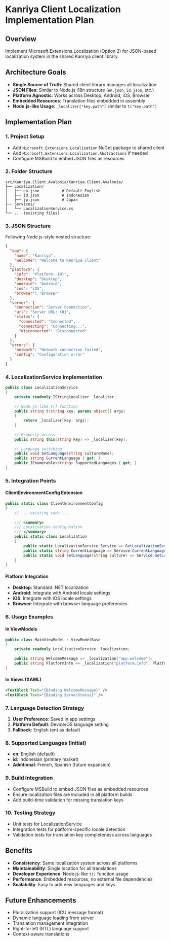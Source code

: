 # Kanriya Client Localization Implementation Plan

## Overview
Implement Microsoft.Extensions.Localization (Option 2) for JSON-based localization system in the shared Kanriya client library.

## Architecture Goals
- **Single Source of Truth**: Shared client library manages all localization
- **JSON Files**: Similar to Node.js i18n structure (`en.json`, `id.json`, etc.)
- **Platform Agnostic**: Works across Desktop, Android, iOS, Browser
- **Embedded Resources**: Translation files embedded in assembly
- **Node.js-like Usage**: `_localizer["key.path"]` similar to `t("key.path")`

## Implementation Plan

### 1. Project Setup
- Add `Microsoft.Extensions.Localization` NuGet package to shared client
- Add `Microsoft.Extensions.Localization.Abstractions` if needed
- Configure MSBuild to embed JSON files as resources

### 2. Folder Structure
```
src/Kanriya.Client.Avalonia/Kanriya.Client.Avalonia/
├── Localization/
│   ├── en.json          # Default English
│   ├── id.json          # Indonesian
│   ├── jp.json          # Japan
├── Services/
│   └── LocalizationService.cs
└── ... (existing files)
```

### 3. JSON Structure
Following Node.js-style nested structure:
```json
{
  "app": {
    "name": "Kanriya",
    "welcome": "Welcome to Kanriya Client"
  },
  "platform": {
    "info": "Platform: {0}",
    "desktop": "Desktop",
    "android": "Android",
    "ios": "iOS",
    "browser": "Browser"
  },
  "server": {
    "connection": "Server Connection",
    "url": "Server URL: {0}",
    "status": {
      "connected": "Connected",
      "connecting": "Connecting...",
      "disconnected": "Disconnected"
    }
  },
  "errors": {
    "network": "Network connection failed",
    "config": "Configuration error"
  }
}
```

### 4. LocalizationService Implementation
```csharp
public class LocalizationService
{
    private readonly IStringLocalizer _localizer;
    
    // Node.js-like t() function
    public string t(string key, params object[] args)
    {
        return _localizer[key, args];
    }
    
    // Property access
    public string this[string key] => _localizer[key];
    
    // Language switching
    public void SetLanguage(string cultureName);
    public string CurrentLanguage { get; }
    public IEnumerable<string> SupportedLanguages { get; }
}
```

### 5. Integration Points

#### ClientEnvironmentConfig Extension
```csharp
public static class ClientEnvironmentConfig
{
    // ... existing code ...
    
    /// <summary>
    /// Localization configuration
    /// </summary>
    public static class Localization
    {
        public static LocalizationService Service => GetLocalizationService();
        public static string CurrentLanguage => Service.CurrentLanguage;
        public static void SetLanguage(string culture) => Service.SetLanguage(culture);
    }
}
```

#### Platform Integration
- **Desktop**: Standard .NET localization
- **Android**: Integrate with Android locale settings
- **iOS**: Integrate with iOS locale settings  
- **Browser**: Integrate with browser language preferences

### 6. Usage Examples

#### In ViewModels
```csharp
public class MainViewModel : ViewModelBase
{
    private readonly LocalizationService _localization;
    
    public string WelcomeMessage => _localization["app.welcome"];
    public string PlatformInfo => _localization["platform.info", Platform.Current);
}
```

#### In Views (XAML)
```xml
<TextBlock Text="{Binding WelcomeMessage}" />
<TextBlock Text="{Binding ServerStatus}" />
```

### 7. Language Detection Strategy
1. **User Preference**: Saved in app settings
2. **Platform Default**: Device/OS language setting
3. **Fallback**: English (en) as default

### 8. Supported Languages (Initial)
- **en**: English (default)
- **id**: Indonesian (primary market)
- **Additional**: French, Spanish (future expansion)

### 9. Build Integration
- Configure MSBuild to embed JSON files as embedded resources
- Ensure localization files are included in all platform builds
- Add build-time validation for missing translation keys

### 10. Testing Strategy
- Unit tests for LocalizationService
- Integration tests for platform-specific locale detection
- Validation tests for translation key completeness across languages

## Benefits
- **Consistency**: Same localization system across all platforms
- **Maintainability**: Single location for all translations
- **Developer Experience**: Node.js-like `t()` function usage
- **Performance**: Embedded resources, no external file dependencies
- **Scalability**: Easy to add new languages and keys

## Future Enhancements
- Pluralization support (ICU message format)
- Dynamic language loading from server
- Translation management integration
- Right-to-left (RTL) language support
- Context-aware translations